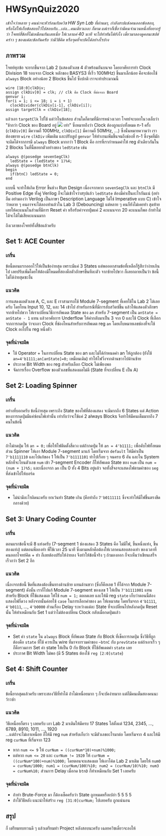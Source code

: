# HWSynQuiz2020
<i>เข้าใจว่าหลาย ๆ คนน่าจะหัวร้อนกับควิซ HW Syn Lab ที่ผ่านมา, กำลังสาปแช่งคนออกข้อสอบ, หรือไล่ให้เก็บข้อสอบไว้ไปสอบกับ...เอ่อ...คนเดียวเถอะ ก็ตาม แต่เราก็เชื่อว่ามีคนจำนวนหนึ่งที่อยากรู้ว่า โจทย์สี่ข้อที่ไม่เหมือนกันเลยเนี่ย ให้เวลาแค่ 40 นาที จะไปทำทันได้ยังไง เดี๋ยวมาลองดูคอนเซปต์คร่าว ๆ ของแต่ละข้อกันครับ ว่ามีวิธีคิด หรือจุดที่จะบัคได้อย่างไรบ้าง</i>

## ภาพรวม
โจทย์ทุกข้อ จะยากขึ้นจาก Lab 2 (แสดงตัวเลข 4 ตัวพร้อมกันบนจอ โดยอาศัยการทำ Clock Division 18 รอบจาก Clock หลักของ BASYS3 ที่เร็ว 100MHz) ขึ้นมาเล็กน้อย คือจะต้องใช้ `always` Block อย่างน้อย 2 Blocks ขึ้นไป ซึ่งปกติ เราจะทำประมาณนี้
```
wire [18:0]clkDiv;
assign clkDiv[0] = clk; // clk คือ Clock ที่ต่อจาก Board
genvar i;
for(i = 1; i <= 18; i = i + 1)
  clockDivider(clkDiv[i-1], clkDiv[i]);
assign targetClk = clkDiv[18];
```
แล้วเอา `targetClk` ไปใช้ แต่ว่าในข้อสอบ ส่วนใดก็ตามที่มีการหน่วงเวลา โจทย์จะบอกในวงเล็บว่า "ช้ากว่า Clock ของ Board อยู่ <img src="https://render.githubusercontent.com/render/math?math=2^n"> เท่า" ซึ่งหมายถึงว่า Clock ต้องถูกแบ่งทั้งหมด n-1 ครั้ง (`clkDiv[0]` มีความถี่ 100MHz, `clkDiv[1]` มีความถี่ 50MHz, ...) ซึ่งนั่นหมายความว่า เราต้องขยาย `wire` `clkDiv` เพิ่มเติม และปรับลูป `genvar` ให้ทำงานเพิ่มขึ้นจนถึงช่องที่ n-1
ซึ่งจุดที่มักจะผิดได้จากการมี `always` Block มากกว่า 1 Block คือ การที่เรากำหนดค่าให้ reg ตัวเดียวกันใน 2 Blocks ในที่นี้ขอยกตัวอย่างของ `ledState` เช่น
```
always @(posedge sevenSegClk)
  ledState = (ledState + 1)%4;
always @(posedge btnClk)
begin
  if(btnC) ledState = 0;
end
```
แบบนี้ จะทำให้เกิด Error ขึ้นช่วง Run Design เนื่องจากหาก `sevenSegClk` และ `btnClk` มี Positive Edge ทั้งคู่ Verilog ก็จะไม่เข้าใจว่าสรุปแล้ว `ledState` ต้องมีค่าเป็นอะไรกันแน่ (อย่าลืม อย่ามองว่า Verilog เป็นภาษา Description Language ไม่ใช่ Imperative แบบ C)
เข้าใจว่าหลาย ๆ คนอาจจะได้ลองทำแล้วใน Lab 3 (Debouncing) แต่หลาย ๆ คนก็ยังไม่เคยทำ สุดท้ายเลยให้คะแนนในส่วนที่มีการ Reset ค่า หรือรับค่าจากปุ่มแค่ 2 คะแนนจาก 20 คะแนนก็พอ ถ้าทำไม่ได้จะได้ไม่เสียคะแนนมาก

ถึงเวลาของโจทย์ทั้งสี่ข้อแล้วครับ

## Set 1: ACE Counter
### เกริ่น
ข้อนี้ตอนแรกออกไว้ให้เป็นข้อง่ายสุด เพราะมีแค่ 3 States แต่พอออกสามข้อที่เหลือก็รู้สึกว่าง่ายเกินไป เลยปรับเพิ่มโดยให้ต้องมีโหมดที่สองคือตัวอักษรขึ้นทีละตัว จากซ้ายไปขวา ก็เลยกลายเป็นว่า ข้อนี้ไม่ได้ง่ายสุดซะงั้น
### แนวคิด
การแสดงผลตัวเลข A, C, และ E เราสามารถใช้ Module 7-segment ที่เคยใช้ใน Lab 2 ได้เลยครับ โดยโยน Input 10, 12, และ 14 เข้าไป สำหรับกรณีที่มีการสับสวิตซ์ขึ้น แล้วให้แสดงตัวอักษรจากซ้ายไปขวา ให้เราเปลี่ยนวิธีการอัพเดต State ของ `an` สำหรับ 7-segment เป็น `anState = anState - 1` แทน แล้วอาศัยการ Underflow ให้ค่ากลับมาเป็น 3 จาก 0 และใช้ Clock ที่เลือกจากการกดปุ่ม ว่าจะเอา Clock ที่ช่องไหนสำหรับการอัพเดต reg `an` โดยเก็บหมายเลขช่องที่จะใช้ Clock ลงไปใน reg หนึ่งตัว
### จุดที่น่าจะผิด
- ใช้ Operator + ในการเปลี่ยน State ของ an และไม่ได้กำหนดค่า an ให้ถูกต้อง (ยังใช้ `an=4'b1111;an[anState]=0;` เหมือนเดิม) ทำให้ไฟวิ่งจากด้านขวาไปด้านซ้าย
- ประกาศ Bit Width ของ reg สำหรับเลือก Clock ไม่เพียงพอ
- จัดการเรื่อง Overflow ของตัวเลขที่แสดงผลไม่ดี (State ที่จะเปลี่ยน E เป็น A)

## Set 2: Loading Spinner
### เกริ่น
อย่างที่บอกครับ ข้อนี้ง่ายสุด เพราะถึง State ของไฟที่ต้องแสดง จะมีมากถึง 6 States แต่ Action ของการกดปุ่มมีแค่ซ่อนไฟเท่านั้น เท่ากับว่าจะใช้แค่ 2 always Blocks  จึงทำให้มีคนเต็มมากถึง 7 คนในข้อนี้ 
### แนวคิด
ถ้าไม่กดปุ่ม ให้ `an = 0;` เพื่อให้ไฟติดตั้งสี่ดวง แต่ถ้ากดปุ่ม ให้ `an = 4'b1111;` เพื่อดับไฟทั้งหมด ส่วน Spinner ให้เอา Module 7-segment มาแก้ โดยเริ่มจาก `default` ให้มีค่าเป็น `7'b1111110` และไปแก้ของ 1 ให้เป็น `7'b1111101` ทำไปเรื่อย ๆ จนครบ 6 อัน และใน System หลักที่จะโยนตัวเลข `num` เข้า 7-segment Encoder ก็ให้อัพเดต State ของ `num` เป็น `num = (num + 1)%5;` และเนื่องจาก `an` เป็น 0 ทั้ง 4 Bits อยู่แล้ว จอทั้งสี่จอจะแสดงไฟตามค่าของ `seg` ที่ส่งเข้าไปให้บอร์ด
### จุดที่น่าจะผิด
- ไม่น่ามีอะไรผิดนะครับ ยกเว้นทำ State เกิน (คือทำถึง `7'b0111111` ซึ่งจะทำให้มีไฟขึ้นตรงขีดกลางด้วย)

## Set 3: Unary Coding Counter
### เกริ่น
ตอนแรกข้อนี้จะมี 8 แท่งครับ (7-segment 1 ช่องแสดง 3 States คือ ไม่มีไฟ, ขึ้นหนึ่งแท่ง, ขึ้นสองแท่ง) แต่ตอนพี่ลองทำ พี่ใช้เวลา 25 นาที ซึ่งตามหลักคือต้องให้เวลาคนสอบสองเท่า ของเวลาที่คนออกโจทย์คิด + ทำ ก็เลยต้องปรับให้ง่ายลง จึงทำให้ข้อนี้จริง ๆ ถ้ามองออก ก็จะเห็นว่าเขียนเสร็จเร็วกว่า Set 2 อีก
### แนวคิด
เนื่องจากข้อนี้ ขีดที่แสดงต้องขึ้นทางด้านซ้าย แทนด้านขวา (ซึ่งก็คือเลข 1 ที่ได้จาก Module 7-segment) ดังนั้น เราก็ไปแก้ Module 7-segment ของเลข 1 ให้เป็น `7'b1111001` แทน สำหรับ Block ที่ใช้แสดงผล ให้ใช้ `num = 1;` ตลอดเลย และให้มี reg `state` เก็บว่าตอนนี้ต้องแสดงไฟกี่ดวง หลังจากนั้นค่อยใช้ `case` ในการเลือกค่าของ `an` ให้เหมาสม โดยเริ่มจาก `4'b1111`, `4'b0111`, ..., `4'b0000` ส่วนเรื่อง Delay ระหว่างแต่ละ State ที่จะเปลี่ยนไปหลังกดปุ่ม Reset นั้น ให้ทำเหมือนกับ Set 1 แต่ว่าไม่ต้องเปลี่ยน Clock กลับเมื่อกดปุ่มแล้ว
### จุดที่น่าจะผิด
- Set ค่า `state` ใน `always` Block ที่อัพเดต State กับ Block ที่เช็คการกดปุ่ม ซึ่งวิธีที่ถูกต้องคือ `state` ที่ใช้ ควรเป็น wire ที่มาจากรวมค่าของ `~btnC` กับ `prevState` แต่ถ้าเอาเร็ว ๆ ก็คือรวมการ Set ค่า state ให้เป็น 0 กับ Block ที่ใช้อัพเดตค่า `state` เลย
- ประกาศ Bit Width ไม่พอ (มี 5 States ต้องใช้ `reg [2:0]state`)

## Set 4: Shift Counter
### เกริ่น
ข้อนี้ยากสุดแล้วครับ เพราะสองวิธีที่ทำได้ ถ้าไม่เหนื่อยมาก ๆ ก็จะบัคง่ายมาก แต่ก็มีคนเต็มสองคนนะ ว้าวซ่า
### แนวคิด
วิธีเหนื่อยก็ตรง ๆ เลยครับ เอา Lab 2 มาเติมให้มีครบ 17 States ไล่ตั้งแต่ 1234, 2345, ..., 6789, 8910, 1011, ..., 1920 <br/>
...แต่ถ้าจะไม่เอาเหนื่อย ก็ให้มี reg `num` สำหรับเก็บว่า จะมีตัวเลขอะไรมาต่อ โดยเริ่มจาก 4 และให้มี reg `curNum` ที่เริ่มจาก 123
- หาก `num <= 9` ให้ `curNum = ((curNum*10)+num)%1000;`
- แต่หาก `num <= 20` และ `curNum != 1920` ให้ `curNum = ((curNum*100)+num)%1000;`
โดยตอนจะแสดงผล ให้เอาโค้ด Lab 2 มาเติม โดยให้ `num0 = curNum/1000; num1 = (curNum/100)%10; num2 = (curNum/10)%10; num3 = curNum%10;` ส่วนการ Delay เมื่อกด `btnD` ก็ทำเหมือนกับ Set 1 เลยครับ
### จุดที่น่าจะผิด
- ถ้าทำ Brute-Force มา ก็ต้องเช็คครับว่า State ถูกหมดหรือเปล่า 5 5 5 5
- ถ้าใช้วิธีหลัง แนะนำให้สร้าง `reg [31:0]curNum;` ไปเลยครับ ถูกแน่นอน

## สรุป
ก็ เตรียมทบทวนดี ๆ แล้วเตรียมทำ Project หลังสอบนะครับ เฉลยควิซเดี๋ยวจะลงให้
